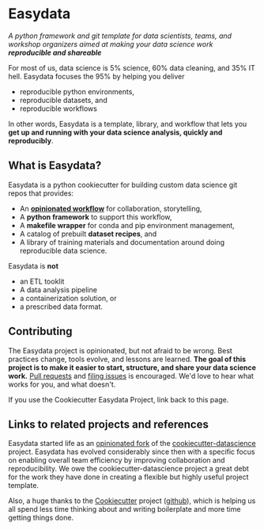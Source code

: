 # Easydata
_A python framework and git template for data scientists, teams, and workshop organizers
aimed at making your data science work **reproducible and shareable**_

For most of us, data science is 5% science, 60% data cleaning, and 35%
IT hell.  Easydata focuses the 95% by helping you deliver

* reproducible python environments,
* reproducible datasets, and
* reproducible workflows

In other words, Easydata is a template, library, and workflow that lets you **get up and running with your data science analysis, quickly and reproducibly**.

## What is Easydata?

Easydata is a python cookiecutter for building custom data science git repos that provides:

* An [**opinionated workflow**](opinions.md) for collaboration, storytelling,
* A **python framework** to support this workflow,
* A **makefile wrapper** for conda and pip environment management,
* A catalog of prebuilt **dataset recipes**, and
* A library of training materials and documentation around doing reproducible data science.

Easydata is **not**

* an ETL tooklit
* A data analysis pipeline
* a containerization solution, or
* a prescribed data format.

## Contributing

The Easydata project is opinionated, but not afraid to be wrong. Best practices change, tools evolve, and lessons are learned. **The goal of this project is to make it easier to start, structure, and share your data science work.** [Pull requests](https://github.com/hackalog/cookiecutter-easydata/pulls) and [filing issues](https://github.com/hackalog/cookiecutter-easydata/issues) is encouraged. We'd love to hear what works for you, and what doesn't.

If you use the Cookiecutter Easydata Project, link back to this page.

## Links to related projects and references

Easydata started life as an [opinionated fork](opinions.md) of the [cookiecutter-datascience] project. Easydata has evolved considerably since then with a specific focus on enabling overall team efficiency by improving collaboration and reproducibility.
We owe the cookiecutter-datascience project a great debt for the work they have done in creating
a flexible but highly useful project template.


[cookiecutter-datascience]: https://github.com/drivendata/cookiecutter-data-science/

Also, a huge thanks to the
[Cookiecutter](https://cookiecutter.readthedocs.org/en/latest/)
project ([github](https://github.com/audreyr/cookiecutter)), which is
helping us all spend less time thinking about and writing boilerplate
and more time getting things done.
